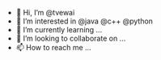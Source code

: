 - 👋 Hi, I’m @tvewai
- 👀 I’m interested in @java  @c++ @python
- 🌱 I’m currently learning ...
- 💞️ I’m looking to collaborate on ...
- 📫 How to reach me ...

<!---
tvewai/tvewai is a ✨ special ✨ repository because its `README.md` (this file) appears on your GitHub profile.
You can click the Preview link to take a look at your changes.
--->
